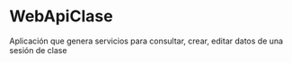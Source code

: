 # WebApiClase
Aplicación que genera servicios para consultar, crear, editar datos de una sesión de clase
